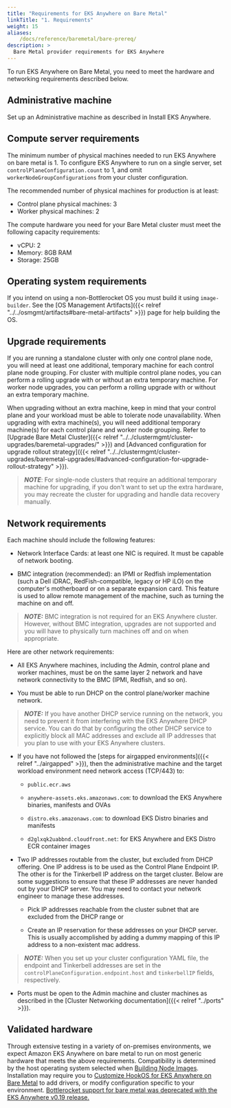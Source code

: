 ```yaml
---
title: "Requirements for EKS Anywhere on Bare Metal"
linkTitle: "1. Requirements"
weight: 15
aliases:
    /docs/reference/baremetal/bare-prereq/
description: >
  Bare Metal provider requirements for EKS Anywhere
---
```


To run EKS Anywhere on Bare Metal, you need to meet the hardware and networking requirements described below.


## Administrative machine

Set up an Administrative machine as described in Install EKS Anywhere.

## Compute server requirements

The minimum number of physical machines needed to run EKS Anywhere on bare metal is 1. To configure EKS Anywhere to run on a single server, set `controlPlaneConfiguration.count` to 1, and omit `workerNodeGroupConfigurations` from your cluster configuration.

The recommended number of physical machines for production is at least:

* Control plane physical machines: 3
* Worker physical machines: 2

The compute hardware you need for your Bare Metal cluster must meet the following capacity requirements:

* vCPU: 2
* Memory: 8GB RAM
* Storage: 25GB

## Operating system requirements

If you intend on using a non-Bottlerocket OS you must build it using `image-builder`. See the [OS Management Artifacts]({{< relref "../../osmgmt/artifacts#bare-metal-artifacts" >}}) page for help building the OS.

## Upgrade requirements
If you are running a standalone cluster with only one control plane node, you will need at least one additional, temporary machine for each control plane node grouping. For cluster with multiple control plane nodes, you can perform a rolling upgrade with or without an extra temporary machine. For worker node upgrades, you can perform a rolling upgrade with or without an extra temporary machine.

When upgrading without an extra machine, keep in mind that your control plane and your workload must be able to tolerate node unavailability. When upgrading with extra machine(s), you will need additional temporary machine(s) for each control plane and worker node grouping. Refer to [Upgrade Bare Metal Cluster]({{< relref "../../clustermgmt/cluster-upgrades/baremetal-upgrades/" >}}) and [Advanced configuration for upgrade rollout strategy]({{< relref "../../clustermgmt/cluster-upgrades/baremetal-upgrades/#advanced-configuration-for-upgrade-rollout-strategy" >}}).

> **_NOTE_**: For single-node clusters that require an additional temporary machine for upgrading, if you don't want to set up the extra hardware, you may recreate the cluster for upgrading and handle data recovery manually.

## Network requirements

Each machine should include the following features:

* Network Interface Cards: at least one NIC is required. It must be capable of network booting.

* BMC integration (recommended): an IPMI or Redfish implementation (such a Dell iDRAC, RedFish-compatible, legacy or HP iLO) on the computer's motherboard or on a separate expansion card. This feature is used to allow remote management of the machine, such as turning the machine on and off.

> **_NOTE:_** BMC integration is not required for an EKS Anywhere cluster. However, without BMC integration, upgrades are not supported and you will have to physically turn machines off and on when appropriate.

Here are other network requirements:

* All EKS Anywhere machines, including the Admin, control plane and worker machines, must be on the same layer 2 network and have network connectivity to the BMC (IPMI, Redfish, and so on).

* You must be able to run DHCP on the control plane/worker machine network.

> **_NOTE:_** If you have another DHCP service running on the network, you need to prevent it from interfering with the EKS Anywhere DHCP service. You can do that by configuring the other DHCP service to explicitly block all MAC addresses and exclude all IP addresses that you plan to use with your EKS Anywhere clusters.

* If you have not followed the [steps for airgapped environments]({{< relref "../airgapped" >}}), then the administrative machine and the target workload environment need network access (TCP/443) to:

  * `public.ecr.aws`

  * `anywhere-assets.eks.amazonaws.com`: to download the EKS Anywhere binaries, manifests and OVAs

  * `distro.eks.amazonaws.com`: to download EKS Distro binaries and manifests

  * `d2glxqk2uabbnd.cloudfront.net`: for EKS Anywhere and EKS Distro ECR container images

* Two IP addresses routable from the cluster, but excluded from DHCP offering. One IP address is to be used as the Control Plane Endpoint IP. The other is for the Tinkerbell IP address on the target cluster. Below are some suggestions to ensure that these IP addresses are never handed out by your DHCP server. You may need to contact your network engineer to manage these addresses.

  * Pick IP addresses reachable from the cluster subnet that are excluded from the DHCP range or

  * Create an IP reservation for these addresses on your DHCP server. This is usually accomplished by adding a dummy mapping of this IP address to a non-existent mac address.

> **_NOTE:_** When you set up your cluster configuration YAML file, the endpoint and Tinkerbell addresses are set in the `controlPlaneConfiguration.endpoint.host` and `tinkerbellIP` fields, respectively.

* Ports must be open to the Admin machine and cluster machines as described in the [Cluster Networking documentation]({{< relref "../ports" >}}).

## Validated hardware

Through extensive testing in a variety of on-premises environments, we expect Amazon EKS Anywhere on bare metal to run on most generic hardware that meets the above requirements.  Compatibility is determined by the host operating system selected when [Building Node Images](https://anywhere.eks.amazonaws.com/docs/osmgmt/artifacts/#building-node-images).  Installation may require you to [Customize HookOS for EKS Anywhere on Bare Metal](https://anywhere.eks.amazonaws.com/docs/getting-started/baremetal/customize/bare-custom-hookos/) to add drivers, or modify configuration specific to your environment.  [Bottlerocket support for bare metal was deprecated with the EKS Anywhere v0.19 release.](https://github.com/aws/eks-anywhere/issues/7754)
